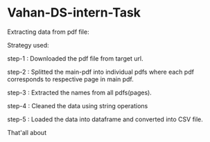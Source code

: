 # Vahan-DS-intern-Task
Extracting data from pdf file:

Strategy used:

step-1 : Downloaded the pdf file from target url.

step-2 : Splitted the main-pdf into individual pdfs where each pdf corresponds to respective page in main pdf.

step-3 : Extracted the names from all pdfs(pages).

step-4 : Cleaned the data using string operations

step-5 : Loaded the data into dataframe and converted into CSV file.

That'all about
